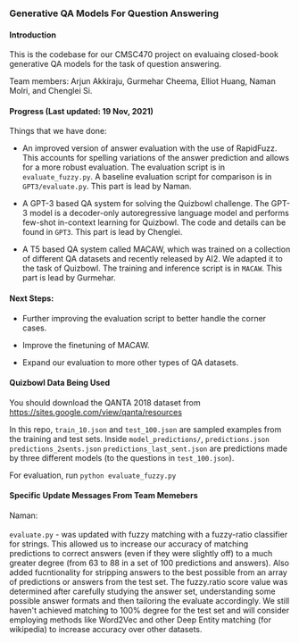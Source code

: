 ### Generative QA Models For Question Answering

#### Introduction

This is the codebase for our CMSC470 project on evaluaing closed-book generative QA models for the task of question answering. 

Team members: Arjun Akkiraju, Gurmehar Cheema, Elliot Huang, Naman Molri, and Chenglei Si.


#### Progress (Last updated: 19 Nov, 2021)

Things that we have done:

- An improved version of answer evaluation with the use of RapidFuzz. This accounts for spelling variations of the answer prediction and allows for a more robust evaluation. The evaluation script is in `evaluate_fuzzy.py`. A baseline evaluation script for comparison is in `GPT3/evaluate.py`.
This part is lead by Naman. 

- A GPT-3 based QA system for solving the Quizbowl challenge. The GPT-3 model is a decoder-only autoregressive language model and performs few-shot in-context learning for Quizbowl. The code and details can be found in `GPT3`. 
This part is lead by Chenglei.

- A T5 based QA system called MACAW, which was trained on a collection of different QA datasets and recently released by AI2. We adapted it to the task of Quizbowl. The training and inference script is in `MACAW`.
This part is lead by Gurmehar. 

#### Next Steps:

- Further improving the evaluation script to better handle the corner cases. 

- Improve the finetuning of MACAW. 

- Expand our evaluation to more other types of QA datasets. 


#### Quizbowl Data Being Used

You should download the QANTA 2018 dataset from https://sites.google.com/view/qanta/resources

In this repo, `train_10.json` and `test_100.json` are sampled examples from the training and test sets. Inside `model_predictions/`, `predictions.json`  `predictions_2sents.json`  `predictions_last_sent.json` are predictions made by three different models (to the questions in `test_100.json`).

For evaluation, run `python evaluate_fuzzy.py`


#### Specific Update Messages From Team Memebers 

Naman: <br /><br />
`evaluate.py` - was updated with fuzzy matching with a fuzzy-ratio classifier for strings. This allowed us to increase our accuracy of matching predictions to correct answers (even if they were slightly off) to a much greater degree (from 63 to 88 in a set of 100 predictions and answers). Also added fucntionality for stripping answers to the best possible from an array of predictions or answers from the test set. The fuzzy.ratio score value was determined after carefully studying the answer set, understanding some possible answer formats and then tailoring the evaluate accordingly. We still haven't achieved matching to 100% degree for the test set and will consider employing methods like Word2Vec and other Deep Entity matching (for wikipedia) to increase accuracy over other datasets. 


